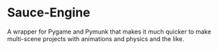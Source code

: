 # Sauce-Engine
A wrapper for Pygame and Pymunk that makes it much quicker to make multi-scene projects with animations and physics and the like.
